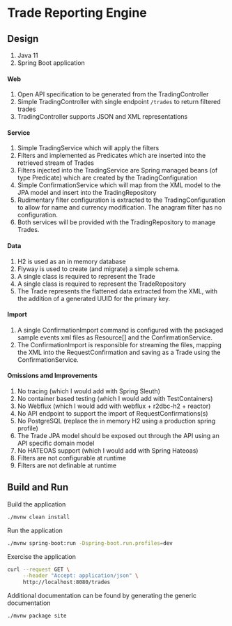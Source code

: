 # Trade Reporting Engine

## Design

1. Java 11
2. Spring Boot application
   
#### Web
1. Open API specification to be generated from the TradingController
2. Simple TradingController with single endpoint `/trades` to return filtered trades
3. TradingController supports JSON and XML representations

#### Service

1. Simple TradingService which will apply the filters
2. Filters and implemented as Predicates which are inserted into the retrieved 
   stream of Trades
3. Filters injected into the TradingService are Spring managed beans 
   (of type Predicate<Trade>) which are created by the TradingConfiguration
4. Simple ConfirmationService which will map from the XML model to the JPA 
   model and insert into the TradingRepository
5. Rudimentary filter configuration is extracted to the TradingConfiguration to 
   allow for name and currency modification.  The anagram filter has no configuration.   
6. Both services will be provided with the TradingRepository to manage Trades.   

#### Data

1. H2 is used as an in memory database
2. Flyway is used to create (and migrate) a simple schema.
3. A single class is required to represent the Trade 
4. A single class is required to represent the TradeRepository
5. The Trade represents the flattened data extracted from the XML, with 
   the addition of a generated UUID for the primary key.

#### Import

1. A single ConfirmationImport command is configured with the packaged 
   sample events xml files as Resource[] and the ConfirmationService.
2. The ConfirmationImport is responsible for streaming the files, mapping
   the XML into the RequestConfirmation and saving as a Trade using the
   ConfirmationService.

#### Omissions amd Improvements

1. No tracing (which I would add with Spring Sleuth)
2. No container based testing (which I would add with TestContainers)
3. No Webflux (which I would add with webflux + r2dbc-h2 + reactor)
4. No API endpoint to support the import of RequestConfirmations(s)
5. No PostgreSQL (replace the in memory H2 using a production spring profile)
6. The Trade JPA model should be exposed out through the API using an API
   specific domain model
7. No HATEOAS support (which I would add with Spring Hateoas)   
8. Filters are not configurable at runtime
9. Filters are not definable at runtime

## Build and Run

Build the application

```bash
./mvnw clean install
```

Run the application

```bash
./mvnw spring-boot:run -Dspring-boot.run.profiles=dev
```

Exercise the application

```bash
curl --request GET \
     --header "Accept: application/json" \
     http://localhost:8080/trades
```

Additional documentation can be found by generating the generic documentation

```bash
./mvnw package site
```
